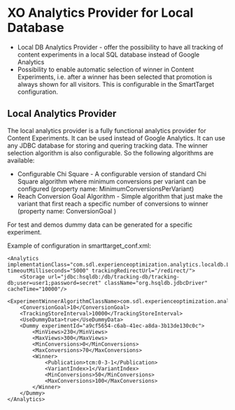 XO Analytics Provider for Local Database
============================================

* Local DB Analytics Provider - offer the possibility to have all tracking of content experiments in a local SQL database instead of Google Analytics
* Possibility to enable automatic selection of winner in Content Experiments, i.e. after a winner has been selected that promotion is always shown for all visitors. This is configurable in the SmartTarget configuration.

## Local Analytics Provider

The local analytics provider is a fully functional analytics provider for Content Experiments. It can be used instead of Google Analytics.
It can use any JDBC database for storing and quering tracking data. The winner selection algorithm is also configurable. So the following algorithms
are available:

* Configurable Chi Square - A configurable version of standard Chi Square algorithm where minimum conversions per variant can be configured (property name: MinimumConversionsPerVariant)
* Reach Conversion Goal Algorithm - Simple algorithm that just make the variant that first reach a specific number of conversions to winner (property name: ConversionGoal ) 

For test and demos dummy data can be generated for a specific experiment.

Example of configuration in smarttarget_conf.xml:

```
<Analytics implementationClass="com.sdl.experienceoptimization.analytics.localdb.LocalAnalyticsManager" timeoutMilliseconds="5000" trackingRedirectUrl="/redirect/">
    <Storage url="jdbc:hsqldb:/db/tracking-db/tracking-db;user=user1;password=secret" className="org.hsqldb.jdbcDriver" cacheTime="10000"/>
    <ExperimentWinnerAlgorithmClassName>com.sdl.experienceoptimization.analytics.algorithm.ReachConversionGoalAlgorithm</ExperimentWinnerAlgorithmClassName>
    <ConversionGoal>10</ConversionGoal>
    <TrackingStoreInterval>10000</TrackingStoreInterval>
    <UseDummyData>true</UseDummyData>
    <Dummy experimentId="a9cf5654-c6ab-41ec-a8da-3b13de130c0c">
        <MinViews>230</MinViews>
        <MaxViews>300</MaxViews>
        <MinConversions>0</MinConversions>
        <MaxConversions>70</MaxConversions>
        <Winner>
            <Publication>tcm:0-3-1</Publication>
            <VariantIndex>1</VariantIndex>
            <MinConversions>50</MinConversions>
            <MaxConversions>100</MaxConversions>
        </Winner>
    </Dummy>
</Analytics>
```
